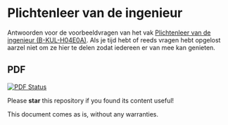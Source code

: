 # Plichtenleer van de ingenieur 

Antwoorden voor de voorbeeldvragen van het vak [Plichtenleer van de ingenieur (B-KUL-H04E0A)](https://onderwijsaanbod.kuleuven.be/2014/syllabi/n/H04E0AN.htm).
Als je tijd hebt of reeds vragen hebt opgelost aarzel niet om ze hier te delen zodat iedereen er van mee kan genieten.

## PDF

[![PDF Status](https://www.sharelatex.com/github/repos/KULeuven-CS/Plichtenleer-Ingenieur/builds/latest/badge.svg)](https://www.sharelatex.com/github/repos/KULeuven-CS/Plichtenleer-Ingenieur/builds/latest/output.pdf)

Please **star** this repository if you found its content useful!

This document comes as is, without any warranties.
